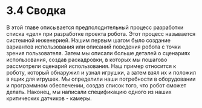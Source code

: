 # 3.4 Сводка

В этой главе описывается предполодительный процесс разработки списка «дел» при разработке проекта робота. Этот процесс называется системной инженерией. Нашим первым шагом было создание вариантов использования или описаний поведения робота с точки зрения пользователя. Затем мы описали больше деталей о сценариях использования, создав раскадровки, в которых мы пошагово рассмотрели сценарий использования. Наш пример относится к роботу, который обнаружил и узнал игрушки, а затем взял их и положил в ящик для игрушек. Мы определили наши потребности в оборудовании и программном обеспечении, создав список того, что робот сможет делать. Наконец, мы написали спецификацию одного из наших критических датчиков - камеры.

